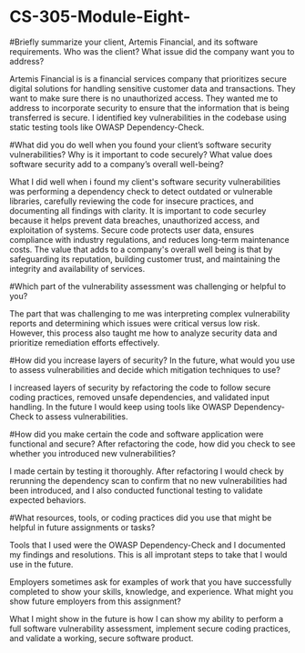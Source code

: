 # CS-305-Module-Eight-
#Briefly summarize your client, Artemis Financial, and its software requirements. Who was the client? What issue did the company want you to address?

Artemis Financial is  is a financial services company that prioritizes secure digital solutions for handling sensitive customer data and transactions. They want to make sure there is no unauthorized access. They wanted me to address to incorporate security to ensure that the information that is being transferred is secure. I identified key vulnerabilities in the codebase using static testing tools like OWASP Dependency-Check. 

#What did you do well when you found your client’s software security vulnerabilities? Why is it important to code securely? What value does software security add to a company’s overall well-being?

What I did well when i found my client's software security vulnerabilities was performing a dependency check to detect outdated or vulnerable libraries, carefully reviewing the code for insecure practices, and documenting all findings with clarity. It is important to code securley because it helps prevent data breaches, unauthorized access, and exploitation of systems. Secure code protects user data, ensures compliance with industry regulations, and reduces long-term maintenance costs. The value that adds to a company's overall well being is that by safeguarding its reputation, building customer trust, and maintaining the integrity and availability of services.

#Which part of the vulnerability assessment was challenging or helpful to you?

The part that was challenging to me was interpreting complex vulnerability reports and determining which issues were critical versus low risk. However, this process also taught me how to analyze security data and prioritize remediation efforts effectively.

#How did you increase layers of security? In the future, what would you use to assess vulnerabilities and decide which mitigation techniques to use?

I increased layers of security by refactoring the code to follow secure coding practices, removed unsafe dependencies, and validated input handling. In the future I would keep using tools like OWASP Dependency-Check to assess vulnerabilities. 

#How did you make certain the code and software application were functional and secure? After refactoring the code, how did you check to see whether you introduced new vulnerabilities?

I made certain by testing it thoroughly. After refactoring I would check by rerunning the dependency scan to confirm that no new vulnerabilities had been introduced, and I also conducted functional testing to validate expected behaviors. 

#What resources, tools, or coding practices did you use that might be helpful in future assignments or tasks?

Tools that I used were the OWASP Dependency-Check and I documented my findings and resolutions. This is all improtant steps to take that I would use in the future. 

Employers sometimes ask for examples of work that you have successfully completed to show your skills, knowledge, and experience. What might you show future employers from this assignment?

What I might show in the future is how I can show my ability to perform a full software vulnerability assessment, implement secure coding practices, and validate a working, secure software product. 
